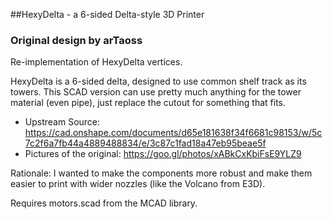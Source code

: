 ##HexyDelta - a 6-sided Delta-style 3D Printer
### Original design by arTaoss

Re-implementation of HexyDelta vertices.

HexyDelta is a 6-sided delta, designed to use common shelf track as its towers. This SCAD version can use pretty much anything for the tower material (even pipe), just replace the cutout for something that fits.

* Upstream Source: https://cad.onshape.com/documents/d65e181638f34f6681c98153/w/5c7c2f6a7fb44a4889488834/e/3c87c1fad18a47eb95beae5f
* Pictures of the original: https://goo.gl/photos/xABkCxKbiFsE9YLZ9

Rationale: I wanted to make the components more robust and make them easier to print with wider nozzles (like the Volcano from E3D).

Requires motors.scad from the MCAD library.
